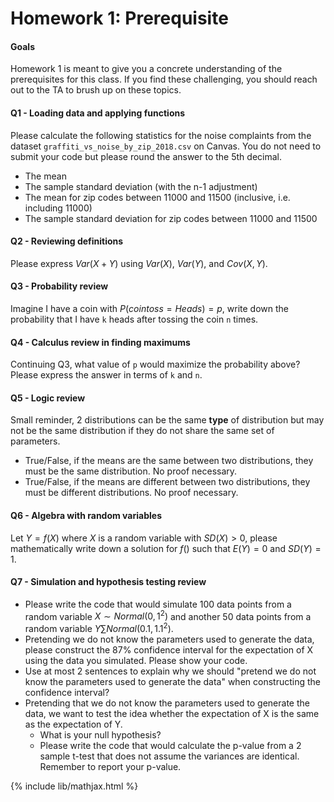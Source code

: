 # Homework 1: Prerequisite

#### Goals
Homework 1 is meant to give you a concrete understanding of the prerequisites for this class. If you find these challenging, you should reach out to the TA to brush up on these topics.

#### Q1 - Loading data and applying functions
Please calculate the following statistics for the noise complaints from the dataset `graffiti_vs_noise_by_zip_2018.csv` on Canvas. You do not need to submit your code but please round the answer to the 5th decimal.
- The mean
- The sample standard deviation (with the n-1 adjustment)
- The mean for zip codes between 11000 and 11500 (inclusive, i.e. including 11000)
- The sample standard deviation for zip codes between 11000 and 11500

#### Q2 - Reviewing definitions
Please express $Var(X + Y)$ using $Var(X)$, $Var(Y)$, and $Cov(X, Y)$.

#### Q3 - Probability review
Imagine I have a coin with $P(coin toss = Heads) = p$, write down the probability that I have `k` heads after tossing the coin `n` times.

#### Q4 - Calculus review in finding maximums
Continuing Q3, what value of `p` would maximize the probability above? Please express the answer in terms of `k` and `n`.

#### Q5 - Logic review
Small reminder, 2 distributions can be the same **type** of distribution but may not be the same distribution if they do not share the same set of parameters. 
- True/False, if the means are the same between two distributions, they must be the same distribution. No proof necessary.
- True/False, if the means are different between two distributions, they must be different distributions. No proof necessary.

#### Q6 - Algebra with random variables
Let $Y = f(X)$ where $X$ is a random variable with $SD(X)>0$, please mathematically write down a solution for $f()$ such that $E(Y)=0$ and $SD(Y)=1$.

#### Q7 - Simulation and hypothesis testing review
- Please write the code that would simulate 100 data points from a random variable $X\sim Normal(0, 1^2)$ and another 50 data points from a random variable $Y\sum Normal(0.1, 1.1^2)$.
- Pretending we do not know the parameters used to generate the data, please construct the 87% confidence interval for the expectation of X using the data you simulated. Please show your code.
- Use at most 2 sentences to explain why we should "pretend we do not know the parameters used to generate the data" when constructing the confidence interval?
- Pretending that we do not know the parameters used to generate the data, we want to test the idea whether the expectation of X is the same as the expectation of Y.
  - What is your null hypothesis?
  - Please write the code that would calculate the p-value from a 2 sample t-test that does not assume the variances are identical. Remember to report your p-value.

{% include lib/mathjax.html %}
